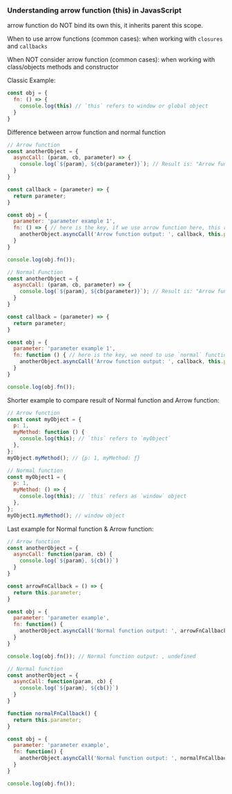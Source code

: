### Understanding arrow function (this) in JavasScript

arrow function do NOT bind its own this, it inherits parent this scope.

When to use arrow functions (common cases): when working with `closures` and `callbacks`

When NOT consider arrow function (common cases): when working with class/objects methods and constructor

Classic Example:

```js
const obj = {
  fn: () => {
    console.log(this) // `this` refers to window or global object
  }
}
```

Difference between arrow function and normal function

```js
// Arrow function
const anotherObject = {
  asyncCall: (param, cb, parameter) => {
    console.log(`${param}, ${cb(parameter)}`); // Result is: "Arrow function output: , undefined " because parameter was not defined from global window object
  }
}

const callback = (parameter) => {
  return parameter;
}

const obj = {
  parameter: 'parameter example 1',
  fn: () => { // here is the key, if we use arrow function here, this refers to global object
    anotherObject.asyncCall('Arrow function output: ', callback, this.parameter);
  }
}

console.log(obj.fn());
```

```js
// Normal Function
const anotherObject = {
  asyncCall: (param, cb, parameter) => {
    console.log(`${param}, ${cb(parameter)}`); // Result is: "Arrow function output: , parameter example 1"
  }
}

const callback = (parameter) => {
  return parameter;
}

const obj = {
  parameter: 'parameter example 1',
  fn: function () { // here is the key, we need to use `normal` function here in order to pass this.parameter value into other object
    anotherObject.asyncCall('Arrow function output: ', callback, this.parameter);
  }
}

console.log(obj.fn());
```

Shorter example to compare result of Normal function and Arrow function:

```js
// Arrow function
const const myObject = {
  p: 1,
  myMethod: function () {
    console.log(this); // `this` refers to `myObject`
  },
};
myObject.myMethod(); // {p: 1, myMethod: ƒ}

// Normal function
const myObject1 = {
  p: 1,
  myMethod: () => {
    console.log(this); // `this` refers as `window` object
  },
};
myObject1.myMethod(); // window object
```


Last example for Normal function & Arrow function:

```js
// Arrow function
const anotherObject = {
  asyncCall: function(param, cb) {
    console.log(`${param}, ${cb()}`)
  }
}

const arrowFnCallback = () => {
  return this.parameter;
}

const obj = {
  parameter: 'parameter example',
  fn: function() {
    anotherObject.asyncCall('Normal function output: ', arrowFnCallback.bind(this));
  }
}

console.log(obj.fn()); // Normal function output: , undefined
```

```js
// Normal function
const anotherObject = {
  asyncCall: function(param, cb) {
    console.log(`${param}, ${cb()}`)
  }
}

function normalFnCallback() {
  return this.parameter;
}

const obj = {
  parameter: 'parameter example',
  fn: function() {
    anotherObject.asyncCall('Normal function output: ', normalFnCallback.bind(this));
  }
}

console.log(obj.fn());
```
